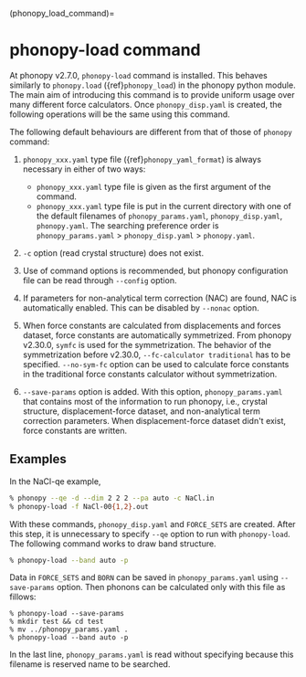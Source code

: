 (phonopy_load_command)=

# phonopy-load command

At phonopy v2.7.0, `phonopy-load` command is installed. This behaves similarly
to `phonopy.load` ({ref}`phonopy_load`) in the phonopy python module. The main
aim of introducing this command is to provide uniform usage over many different
force calculators. Once `phonopy_disp.yaml` is created, the following operations
will be the same using this command.

The following default behaviours are different from that of those of `phonopy`
command:

1. `phonopy_xxx.yaml` type file ({ref}`phonopy_yaml_format`) is always necessary
   in either of two ways:

   - `phonopy_xxx.yaml` type file is given as the first argument of the command.
   - `phonopy_xxx.yaml` type file is put in the current directory with one of
     the default filenames of `phonopy_params.yaml`, `phonopy_disp.yaml`,
     `phonopy.yaml`. The searching preference order is `phonopy_params.yaml` >
     `phonopy_disp.yaml` > `phonopy.yaml`.

2. `-c` option (read crystal structure) does not exist.

3. Use of command options is recommended, but phonopy configuration file can be
   read through `--config` option.

4. If parameters for non-analytical term correction (NAC) are found, NAC is
   automatically enabled. This can be disabled by `--nonac` option.

5. When force constants are calculated from displacements and forces dataset,
   force constants are automatically symmetrized. From phonopy v2.30.0, `symfc`
   is used for the symmetrization. The behavior of the symmetrization before
   v2.30.0, `--fc-calculator traditional` has to be specified. `--no-sym-fc`
   option can be used to calculate force constants in the traditional force
   constants calculator without symmetrization.

6. `--save-params` option is added. With this option, `phonopy_params.yaml` that
   contains most of the information to run phonopy, i.e., crystal structure,
   displacement-force dataset, and non-analytical term correction parameters.
   When displacement-force dataset didn't exist, force constants are written.

## Examples

In the NaCl-qe example,

```bash
% phonopy --qe -d --dim 2 2 2 --pa auto -c NaCl.in
% phonopy-load -f NaCl-00{1,2}.out
```

With these commands, `phonopy_disp.yaml` and `FORCE_SETS` are created. After
this step, it is unnecessary to specify `--qe` option to run with
`phonopy-load`. The following command works to draw band structure.

```bash
% phonopy-load --band auto -p
```

Data in `FORCE_SETS` and `BORN` can be saved in `phonopy_params.yaml` using
`--save-params` option. Then phonons can be calculated only with this file as
fillows:

```
% phonopy-load --save-params
% mkdir test && cd test
% mv ../phonopy_params.yaml .
% phonopy-load --band auto -p
```

In the last line, `phonopy_params.yaml` is read without specifying because this
filename is reserved name to be searched.
